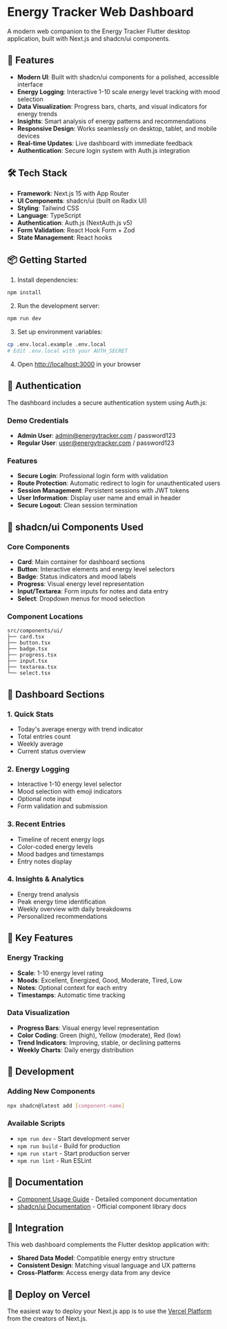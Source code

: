 # Energy Tracker Web Dashboard

A modern web companion to the Energy Tracker Flutter desktop application, built with Next.js and shadcn/ui components.

## 🚀 Features

- **Modern UI**: Built with shadcn/ui components for a polished, accessible interface
- **Energy Logging**: Interactive 1-10 scale energy level tracking with mood selection
- **Data Visualization**: Progress bars, charts, and visual indicators for energy trends
- **Insights**: Smart analysis of energy patterns and recommendations
- **Responsive Design**: Works seamlessly on desktop, tablet, and mobile devices
- **Real-time Updates**: Live dashboard with immediate feedback
- **Authentication**: Secure login system with Auth.js integration

## 🛠️ Tech Stack

- **Framework**: Next.js 15 with App Router
- **UI Components**: shadcn/ui (built on Radix UI)
- **Styling**: Tailwind CSS
- **Language**: TypeScript
- **Authentication**: Auth.js (NextAuth.js v5)
- **Form Validation**: React Hook Form + Zod
- **State Management**: React hooks

## 📦 Getting Started

1. Install dependencies:
```bash
npm install
```

2. Run the development server:
```bash
npm run dev
```

3. Set up environment variables:
```bash
cp .env.local.example .env.local
# Edit .env.local with your AUTH_SECRET
```

4. Open [http://localhost:3000](http://localhost:3000) in your browser

## 🔐 Authentication

The dashboard includes a secure authentication system using Auth.js:

### Demo Credentials
- **Admin User**: admin@energytracker.com / password123
- **Regular User**: user@energytracker.com / password123

### Features
- **Secure Login**: Professional login form with validation
- **Route Protection**: Automatic redirect to login for unauthenticated users
- **Session Management**: Persistent sessions with JWT tokens
- **User Information**: Display user name and email in header
- **Secure Logout**: Clean session termination

## 🎨 shadcn/ui Components Used

### Core Components
- **Card**: Main container for dashboard sections
- **Button**: Interactive elements and energy level selectors
- **Badge**: Status indicators and mood labels
- **Progress**: Visual energy level representation
- **Input/Textarea**: Form inputs for notes and data entry
- **Select**: Dropdown menus for mood selection

### Component Locations
```
src/components/ui/
├── card.tsx
├── button.tsx
├── badge.tsx
├── progress.tsx
├── input.tsx
├── textarea.tsx
└── select.tsx
```

## 📱 Dashboard Sections

### 1. Quick Stats
- Today's average energy with trend indicator
- Total entries count
- Weekly average
- Current status overview

### 2. Energy Logging
- Interactive 1-10 energy level selector
- Mood selection with emoji indicators
- Optional note input
- Form validation and submission

### 3. Recent Entries
- Timeline of recent energy logs
- Color-coded energy levels
- Mood badges and timestamps
- Entry notes display

### 4. Insights & Analytics
- Energy trend analysis
- Peak energy time identification
- Weekly overview with daily breakdowns
- Personalized recommendations

## 🎯 Key Features

### Energy Tracking
- **Scale**: 1-10 energy level rating
- **Moods**: Excellent, Energized, Good, Moderate, Tired, Low
- **Notes**: Optional context for each entry
- **Timestamps**: Automatic time tracking

### Data Visualization
- **Progress Bars**: Visual energy level representation
- **Color Coding**: Green (high), Yellow (moderate), Red (low)
- **Trend Indicators**: Improving, stable, or declining patterns
- **Weekly Charts**: Daily energy distribution

## 🔧 Development

### Adding New Components
```bash
npx shadcn@latest add [component-name]
```

### Available Scripts
- `npm run dev` - Start development server
- `npm run build` - Build for production
- `npm run start` - Start production server
- `npm run lint` - Run ESLint

## 📄 Documentation

- [Component Usage Guide](./COMPONENTS_USAGE.md) - Detailed component documentation
- [shadcn/ui Documentation](https://ui.shadcn.com/) - Official component library docs

## 🤝 Integration

This web dashboard complements the Flutter desktop application with:
- **Shared Data Model**: Compatible energy entry structure
- **Consistent Design**: Matching visual language and UX patterns
- **Cross-Platform**: Access energy data from any device

## 🚀 Deploy on Vercel

The easiest way to deploy your Next.js app is to use the [Vercel Platform](https://vercel.com/new?utm_medium=default-template&filter=next.js&utm_source=create-next-app&utm_campaign=create-next-app-readme) from the creators of Next.js.
